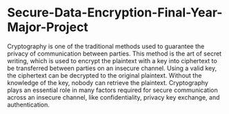# Secure-Data-Encryption-Final-Year-Major-Project
Cryptography is one of the traditional methods used to guarantee the privacy of communication 
between parties. This method is the art of secret writing, which is used to encrypt the plaintext with a 
key into ciphertext to be transferred between parties on an insecure channel. Using a valid key, the 
ciphertext can be decrypted to the original plaintext. Without the knowledge of the key, nobody can 
retrieve the plaintext. Cryptography plays an essential role in many factors required for secure 
communication across an insecure channel, like confidentiality, privacy key exchange, and 
authentication.
